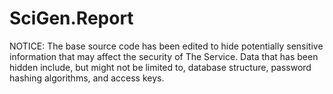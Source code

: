 # SciGen.Report


NOTICE: The base source code has been edited to hide potentially sensitive information that may affect the security of The Service. Data that has been hidden include, but might not be limited to, database structure, password hashing algorithms, and access keys.
